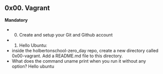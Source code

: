 ## 0x00. Vagrant

**Mandatory**

- 0. Create and setup your Git and Github account
- 1. Hello Ubuntu: 
 - inside the holbertonschool-zero_day repo, create a new directory called 0x00-vagrant. Add a README.md file to this directory.
 - What does the command uname print when you run it without any option? 
Hello ubuntu
